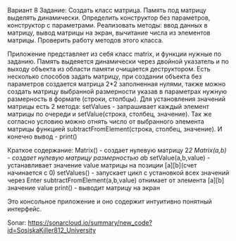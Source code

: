 Вариант 8
Задание:
Создать класс матрица. Память под матрицу выделять динамически. Определить конструктор без параметров, конструктор с параметрами.
Реализовать методы: ввод данных в матрицу, вывод матрицы на экран, вычитание числа из элементов матрицы. Проверить работу методов этого класса. 

Приложение представляет из себя класс matrix, и функции нужные по заданию.
Память выдеяется динамически через двойной указатель и по выходу объекта из области памяти очищается деструктором. Есть несколько способов задать матрицу,
при создании объекта без параметров создается матрица 2*2 заполненная нулями, также можно создать матрицу выбранной размерности указав в параметрах нужную
размерность в формате (строки, столбцы). Для установления значений матрицы есть 2 метода: setValues - запрашивает каждый элемент матрицы по очереди и
setValue(строка, столбец, значение). Так же согласно условию можно отнять число от выбранного элемента матрицы функцией subtractFromElement(строка, столбец, значение).
И конечно вывод - print()

Краткое содержание:
Matrix() - создает нулевую матрицу 2*2
Matrix(a,b) - создает нулевую матрицу размерностью a*b
setValue(a,b,value) - устанавливает значение value матрицы на позиции [a][b](счет начинается с 0) 
setValues() - запускает цикл с установкой всех значений через Enter
subtractFromElement(a,b,value) отнимает от элемента [a][b] значение value
print() - выводит матрицу на экран

Это консольное приложение и оно содержит интуитивно понятный интерфейс.


Sonar: https://sonarcloud.io/summary/new_code?id=SosiskaKiller812_University
